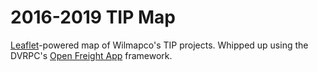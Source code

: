 2016-2019 TIP Map
=============

[Leaflet](http://leafletjs.com/)-powered map of Wilmapco's TIP projects. Whipped up using the DVRPC's [Open Freight App](https://github.com/DVRPCfreight/open-freight-app) framework. 

